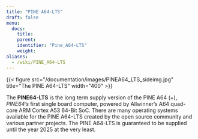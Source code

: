 ```yaml
---
title: "PINE A64-LTS"
draft: false
menu:
  docs:
    title:
    parent:
    identifier: "Pine_A64-LTS"
    weight:
aliases:
  - /wiki/PINE_A64-LTS
---
```


{{< figure src="/documentation/images/PINEA64_LTS_sideimg.jpg" title="The PINE A64-LTS" width="400" >}}

The **PINE64-LTS** is the long term supply version of the PINE A64 (+), _PINE64’s_ first single board computer, powered by Allwinner’s A64 quad-core ARM Cortex A53 64-Bit SoC. There are many operating systems available for the PINE A64-LTS created by the open source community and various partner projects. The PINE A64-LTS is guaranteed to be supplied until the year 2025 at the very least.
